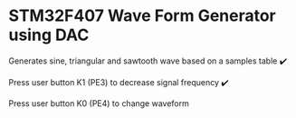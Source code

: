# STM32F407 Wave Form Generator using DAC

Generates sine, triangular and sawtooth wave based on a samples table :heavy_check_mark:

Press user button K1 (PE3) to decrease signal frequency :heavy_check_mark:

Press user button K0 (PE4) to change waveform 